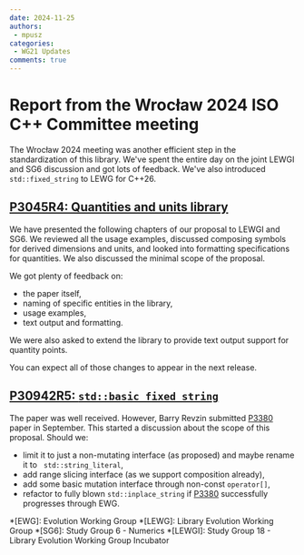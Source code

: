 ```yaml
---
date: 2024-11-25
authors:
 - mpusz
categories:
 - WG21 Updates
comments: true
---
```


# Report from the Wrocław 2024 ISO C++ Committee meeting

The Wrocław 2024 meeting was another efficient step in the standardization of
this library. We've spent the entire day on the joint LEWGI and SG6 discussion
and got lots of feedback. We've also introduced `std::fixed_string` to LEWG for
C++26.

<!-- more -->

## [P3045R4: Quantities and units library](https://wg21.link/p3045r4)

We have presented the following chapters of our proposal to LEWGI and SG6. We
reviewed all the usage examples, discussed composing symbols for derived
dimensions and units, and looked into formatting specifications for quantities.
We also discussed the minimal scope of the proposal.

We got plenty of feedback on:

- the paper itself,
- naming of specific entities in the library,
- usage examples,
- text output and formatting.

We were also asked to extend the library to provide text output support for quantity points.

You can expect all of those changes to appear in the next release.


## [P30942R5: `std::basic_fixed_string`](https://wg21.link/p3094r5)

The paper was well received. However, Barry Revzin submitted
[P3380](https://wg21.link/p3380) paper in September. This started a discussion
about the scope of
this proposal. Should we:

- limit it to just a non-mutating interface (as proposed) and maybe rename it to
  `std::string_literal`,
- add range slicing interface (as we support composition already),
- add some basic mutation interface through non-const `operator[]`,
- refactor to fully blown `std::inplace_string` if [P3380](https://wg21.link/p3380) successfully
 progresses through EWG.

*[EWG]: Evolution Working Group
*[LEWG]: Library Evolution Working Group
*[SG6]: Study Group 6 - Numerics
*[LEWGI]: Study Group 18 - Library Evolution Working Group Incubator
